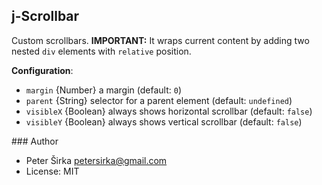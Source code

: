 ## j-Scrollbar

Custom scrollbars. __IMPORTANT:__ It wraps current content by adding two nested `div` elements with `relative` position.

__Configuration__:

- `margin` {Number} a margin (default: `0`)
- `parent` {String} selector for a parent element (default: `undefined`)
- `visibleX` {Boolean} always shows horizontal scrollbar (default: `false`)
- `visibleY` {Boolean} always shows vertical scrollbar (default: `false`)

### Author

- Peter Širka <petersirka@gmail.com>
- License: MIT